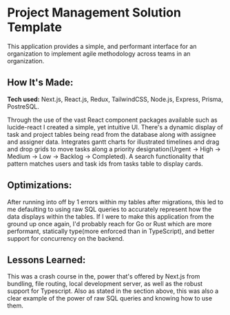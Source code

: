 # Project Management Solution Template
This application provides a simple, and performant interface for an organization to implement agile methodology across teams in an organization.


## How It's Made:

**Tech used:** Next.js, React.js, Redux, TailwindCSS, Node.js, Express, Prisma, PostreSQL.

Through the use of the vast React component packages available such as lucide-react I created a simple, yet intuitive UI. There's a dynamic display of task and project tables being read from the database along with assignee and assigner data. Integrates gantt charts for illustrated timelines and drag and drop grids to move tasks along a priority designation(Urgent -> High -> Medium -> Low -> Backlog -> Completed).
A search functionality that pattern matches users and task ids from tasks table to display cards. 


## Optimizations:

After running into off by 1 errors within my tables after migrations, this led to me defaulting to using raw SQL queries to accurately represent how the data displays within the tables. If I were to make this application from the ground up once again, I'd probably reach for Go or Rust which are more performant, statically type(more enforced than in TypeScript), and better support for concurrency on the backend. 

## Lessons Learned:

This was a crash course in the, power that's offered by Next.js from bundling, file routing, local development server, as well as the robust support for Typescript. Also as stated in the section above, this was also a clear example of the power of raw SQL queries and knowing how to use them.
